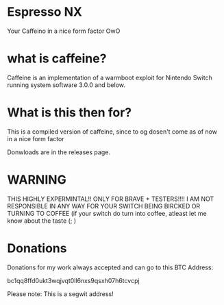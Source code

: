 # Espresso NX

Your Caffeino in a nice form factor OwO

# what is caffeine?

Caffeine is an implementation of a warmboot exploit for Nintendo Switch running system software 3.0.0 and below.

# What is this then for?

This is a compiled version of caffeine, since to og dosen't come as of now in a nice form factor

Donwloads are in the releases page.

# WARNING #

THIS HIGHLY EXPERMINTAL!! ONLY FOR BRAVE + TESTERS!!!! I AM NOT RESPONSIBLE IN ANY WAY FOR YOUR SWITCH BEING BIRCKED OR TURNING TO COFFEE (if your switch do turn into coffee, atleast let me know about the taste (; )

# Donations #

Donations for my work always accepted and can go to this BTC Address:

bc1qq8ffd0ukt3wqjvqt0ll6nxs9qsxh07h6tcvcpj

Please note: This is a segwit address!
